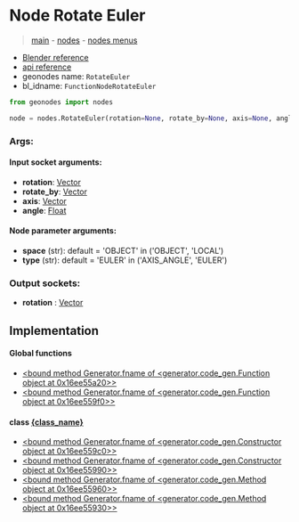 # Node Rotate Euler

> [main](../structure.md) - [nodes](nodes.md) - [nodes menus](nodes_menus.md)

- [Blender reference](https://docs.blender.org/manual/en/latest/modeling/geometry_nodes/utilities/rotate_euler.html)
- [api reference](https://docs.blender.org/api/current/bpy.types.FunctionNodeRotateEuler.html)
- geonodes name: `RotateEuler`
- bl_idname: `FunctionNodeRotateEuler`

```python
from geonodes import nodes

node = nodes.RotateEuler(rotation=None, rotate_by=None, axis=None, angle=None, space='OBJECT', type='EULER')
```

### Args:

#### Input socket arguments:

- **rotation**: [Vector](Vector.md)
- **rotate_by**: [Vector](Vector.md)
- **axis**: [Vector](Vector.md)
- **angle**: [Float](Float.md)

#### Node parameter arguments:

- **space** (str): default = 'OBJECT' in ('OBJECT', 'LOCAL')
- **type** (str): default = 'EULER' in ('AXIS_ANGLE', 'EULER')

### Output sockets:

- **rotation** : [Vector](Vector.md)

## Implementation

#### Global functions

 - [<bound method Generator.fname of <generator.code_gen.Function object at 0x16ee55a20>>](function.md#rotate_euler)
 - [<bound method Generator.fname of <generator.code_gen.Function object at 0x16ee559f0>>](function.md#rotate_axis_angle)
#### class [{class_name}]({class_name}.md)

 - [<bound method Generator.fname of <generator.code_gen.Constructor object at 0x16ee559c0>>](Rotation.md#Euler-classmethod)
 - [<bound method Generator.fname of <generator.code_gen.Constructor object at 0x16ee55990>>](Rotation.md#AxisAngle-classmethod)
 - [<bound method Generator.fname of <generator.code_gen.Method object at 0x16ee55960>>](Rotation.md#rotate_euler)
 - [<bound method Generator.fname of <generator.code_gen.Method object at 0x16ee55930>>](Rotation.md#rotate_axis_angle)
